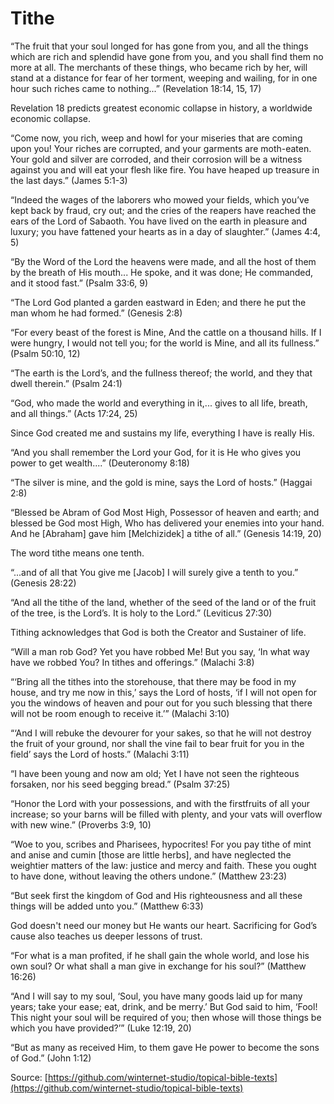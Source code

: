 Tithe
=====

“The fruit that your soul longed for has gone from you, and all the things which are rich and splendid have gone from you, and you shall find them no more at all. The merchants of these things, who became rich by her, will stand at a distance for fear of her torment, weeping and wailing, for in one hour such riches came to nothing...” (Revelation 18:14, 15, 17)

Revelation 18 predicts greatest economic collapse in history, a worldwide economic collapse.

“Come now, you rich, weep and howl for your miseries that are coming upon you! Your riches are corrupted, and your garments are moth-eaten. Your gold and silver are corroded, and their corrosion will be a witness against you and will eat your flesh like fire. You have heaped up treasure in the last days.” (James 5:1-3)

“Indeed the wages of the laborers who mowed your fields, which you’ve kept back by fraud, cry out; and the cries of the reapers have reached the ears of the Lord of Sabaoth. You have lived on the earth in pleasure and luxury; you have fattened your hearts as in a day of slaughter.” (James 4:4, 5)

“By the Word of the Lord the heavens were made, and all the host of them by the breath of His mouth... He spoke, and it was done; He commanded, and it stood fast.” (Psalm 33:6, 9)

“The Lord God planted a garden eastward in Eden; and there he put the man whom he had formed.” (Genesis 2:8)

“For every beast of the forest is Mine, And the cattle on a thousand hills. If I were hungry, I would not tell you; for the world is Mine, and all its fullness.” (Psalm 50:10, 12)

“The earth is the Lord’s, and the fullness thereof; the world, and they that dwell therein.” (Psalm 24:1)

“God, who made the world and everything in it,... gives to all life, breath, and all things.” (Acts 17:24, 25)

Since God created me and sustains my life, everything I have is really His.

“And you shall remember the Lord your God, for it is He who gives you power to get wealth....” (Deuteronomy 8:18)

“The silver is mine, and the gold is mine, says the Lord of hosts.” (Haggai 2:8)

“Blessed be Abram of God Most High, Possessor of heaven and earth; and blessed be God most High, Who has delivered your enemies into your hand. And he [Abraham] gave him [Melchizidek] a tithe of all.” (Genesis 14:19, 20)

The word tithe means one tenth.

“...and of all that You give me [Jacob] I will surely give a tenth to you.” (Genesis 28:22)

“And all the tithe of the land, whether of the seed of the land or of the fruit of the tree, is the Lord’s. It is holy to the Lord.” (Leviticus 27:30)

Tithing acknowledges that God is both the Creator and Sustainer of life.

“Will a man rob God? Yet you have robbed Me! But you say, ‘In what way have we robbed You? In tithes and offerings.” (Malachi 3:8)

“‘Bring all the tithes into the storehouse, that there may be food in my house, and try me now in this,’ says the Lord of hosts, ‘if I will not open for you the windows of heaven and pour out for you such blessing that there will not be room enough to receive it.’” (Malachi 3:10)

“‘And I will rebuke the devourer for your sakes, so that he will not destroy the fruit of your ground, nor shall the vine fail to bear fruit for you in the field’ says the Lord of hosts.” (Malachi 3:11)

“I have been young and now am old; Yet I have not seen the righteous forsaken, nor his seed begging bread.” (Psalm 37:25)

“Honor the Lord with your possessions, and with the firstfruits of all your increase; so your barns will be filled with plenty, and your vats will overflow with new wine.” (Proverbs 3:9, 10)

“Woe to you, scribes and Pharisees, hypocrites! For you pay tithe of mint and anise and cumin [those are little herbs], and have neglected the weightier matters of the law: justice and mercy and faith. These you ought to have done, without leaving the others undone.” (Matthew 23:23)

“But seek first the kingdom of God and His righteousness and all these things will be added unto you.” (Matthew 6:33)

God doesn't need our money but He wants our heart.
Sacrificing for God’s cause also teaches us deeper lessons of trust.

“For what is a man profited, if he shall gain the whole world, and lose his own soul? Or what shall a man give in exchange for his soul?” (Matthew 16:26)

“And I will say to my soul, ‘Soul, you have many goods laid up for many years; take your ease; eat, drink, and be merry.’ But God said to him, ‘Fool! This night your soul will be required of you; then whose will those things be which you have provided?’” (Luke 12:19, 20)

“But as many as received Him, to them gave He power to become the sons of God.” (John 1:12)


<!--
References:
22 V God's Plan for Our Financial Security.pdf
27-AA How to Prosper in Health-outline.pdf
-->

Source: [https://github.com/winternet-studio/topical-bible-texts](https://github.com/winternet-studio/topical-bible-texts)
